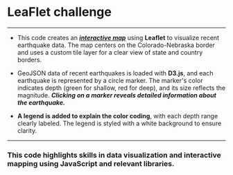 # LeaFlet challenge
___


* This code creates an ***[interactive map](http://127.0.0.1:5500/index.html)*** using **Leaflet** to visualize recent earthquake data. The map centers on the Colorado-Nebraska border and uses a custom tile layer for a clear view of state and country borders.

* GeoJSON data of recent earthquakes is loaded with **D3.js**, and each earthquake is represented by a circle marker. The marker's color indicates depth (green for shallow, red for deep), and its size reflects the magnitude. ***Clicking on a marker reveals detailed information about the earthquake.***

* **A legend is added to explain the color coding**, with each depth range clearly labeled. The legend is styled with a white background to ensure clarity. 
___

### This code highlights skills in data visualization and interactive mapping using JavaScript and relevant libraries.

